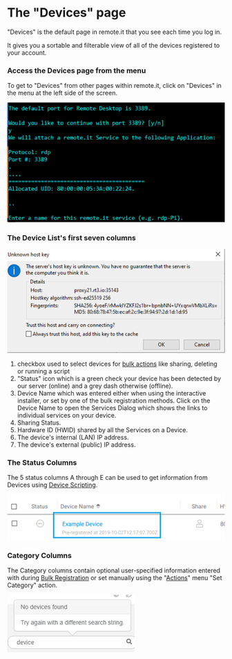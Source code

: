 # The "Devices" page

"Devices" is the default page in remote.it that you see each time you log in.

It gives you a sortable and filterable view of all of the devices registered to your account.

### Access the Devices page from the menu

To get to "Devices" from other pages within remote.it, click on "Devices" in the menu at the left side of the screen.

![](../../../.gitbook/assets/image%20%28351%29.png)

### The Device List's first seven columns

![](../../../.gitbook/assets/image%20%28134%29.png)

1.  checkbox used to select devices for [bulk actions](https://remot3it.zendesk.com/hc/en-us/articles/115002042431-How-do-I-use-the-remote-it-Actions-menu-) like sharing, deleting or running a script
2.  "Status" icon which is a green check your device has been detected by our server \(online\) and a grey dash otherwise \(offline\).
3. Device Name which was entered either when using the interactive installer, or set by one of the bulk registration methods.  Click on the Device Name to open the Services Dialog which shows the links to individual services on your device.
4. Sharing Status.
5. Hardware ID \(HWID\) shared by all the Services on a Device.
6. The device's internal \(LAN\) IP address.
7. The device's external \(public\) IP address.

### The Status Columns

The 5 status columns A through E can be used to get information from Devices using [Device Scripting](../../device-scripting-running-scripts-on-your-devices/).

![](../../../.gitbook/assets/image%20%28123%29.png)

### Category Columns

The Category columns contain optional user-specified information entered with during [Bulk Registration](../../bulk-registration/) or set manually using the "[Actions](the-actions-menu.md)" menu "Set Category" action.

![](../../../.gitbook/assets/image%20%28428%29.png)



